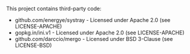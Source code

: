 This project contains third-party code:  

- github.com/energye/systray - Licensed under Apache 2.0 (see LICENSE-APACHE)  
- gopkg.in/ini.v1 - Licensed under Apache 2.0 (see LICENSE-APACHE)  
- github.com/darccio/mergo - Licensed under BSD 3-Clause (see LICENSE-BSD)  